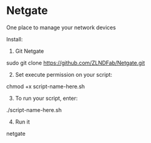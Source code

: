 # Netgate
One place to manage your network devices


Install:
1. Git Netgate

sudo git clone https://github.com/ZLNDFab/Netgate.git

2. Set execute permission on your script:

chmod +x script-name-here.sh

3. To run your script, enter:

./script-name-here.sh

4. Run it

netgate
